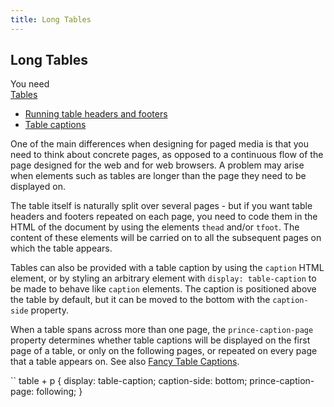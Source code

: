 ```yaml
---
title: Long Tables
---
```


Long Tables
-----------

You need  
[Tables](doc-latest/tables.html#tables)

-   [Running table headers and footers](doc-latest/tables.html#tables-running-headers-footers)
-   [Table captions](doc-latest/tables.html#tables-caption)

One of the main differences when designing for paged media is that you need to think about concrete pages, as opposed to a continuous flow of the page designed for the web and for web browsers. A problem may arise when elements such as tables are longer than the page they need to be displayed on.

The table itself is naturally split over several pages - but if you want table headers and footers repeated on each page, you need to code them in the HTML of the document by using the elements `thead` and/or `tfoot`. The content of these elements will be carried on to all the subsequent pages on which the table appears.

Tables can also be provided with a table caption by using the `caption` HTML element, or by styling an arbitrary element with `display: table-caption` to be made to behave like `caption` elements. The caption is positioned above the table by default, but it can be moved to the bottom with the `caption-side` property.

When a table spans across more than one page, the `prince-caption-page` property determines whether table captions will be displayed on the first page of a table, or only on the following pages, or repeated on every page that a table appears on. See also [Fancy Table Captions](doc-latest/fancy-table-captions.html#fancy-table-captions).

``
    table + p {
        display: table-caption;
        caption-side: bottom;
        prince-caption-page: following;
    }

